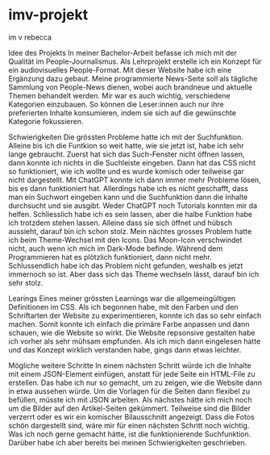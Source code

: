 # imv-projekt
 im v rebecca

 Idee des Projekts
 In meiner Bachelor-Arbeit befasse ich mich mit der Qualität im People-Journalismus. Als Lehrprojekt erstelle ich ein Konzept für ein audiovisuelles People-Format. Mit dieser Website habe ich eine Ergänzung dazu gebaut. Meine programmierte News-Seite soll als tägliche Sammlung von People-News dienen, wobei auch brandneue und aktuelle Themen behandelt werden. Mir war es auch wichtig, verschiedene Kategorien einzubauen. So können die Leser:innen auch nur ihre preferierten Inhalte konsumieren, indem sie sich auf die gewünschte Kategorie fokussieren.


 Schwierigkeiten
 Die grössten Probleme hatte ich mit der Suchfunktion. Alleine bis ich die Funtkion so weit hatte, wie sie jetzt ist, habe ich sehr lange gebraucht. Zuerst hat sich das  Such-Fenster nicht öffnen lassen, dann konnte ich nichts in die Suchleiste eingeben. Dann hat das CSS nicht so funktioniert, wie ich wollte und es wurde komisch oder teilweise gar nicht dargestellt. Mit ChatGPT konnte ich dann immer mehr Probleme lösen, bis es dann funktioniert hat. Allerdings habe ich es nicht geschafft, dass man ein Suchwort eingeben kann und die Suchfunktion dann die Inhalte durchsucht und sie ausgibt. Weder ChatGPT noch Tutorials konnten mir da helfen. Schliesslich habe ich es sein lassen, aber die halbe Funktion habe ich trotzdem stehen  lassen. Alleine dass sie sich öffnet und hübsch aussieht, darauf bin ich schon stolz. 
 Mein nächtes grosses Problem hatte ich beim Theme-Wechsel mit den Icons. Das Moon-Icon verschwindet nicht, auch wenn ich mich im Dark-Mode befinde. Während dem Programmieren hat es plötzlich funktioniert, dann nicht mehr. Schlussendlich habe ich das Problem nicht gefunden, weshalb es jetzt immernoch so ist. Aber dass sich das Theme wechseln  lässt, darauf bin ich sehr stolz.


 Learings
 Eines meiner grössten Learnings war die allgemeingültigen Definitionen im CSS. Als ich begonnen habe, mit den Farben und den Schriftarten der Website zu experimentieren, konnte ich das so sehr einfach machen. Somit konnte ich einfach die primäre Farbe anpassen und dann schauen, wie die Website so wirkt.
 Die Website repsonsive gestalten habe ich vorher als sehr mühsam empfunden. Als ich mich dann eingelesen hatte und das Konzept wirklich verstanden habe, gings dann etwas leichter. 


 Mögliche weitere Schritte
 In einem nächsten Schritt würde ich die Inhalte mit einem JSON-Element einfügen, anstatt für jede Seite ein HTML-File zu erstellen. Das habe ich nur so gemacht, um zu zeigen, wie die Website dann in etwa aussehen würde. Um die Vorlagen für die Seiten dann flexibel zu befüllen, müsste ich mit JSON arbeiten.
 Als nächstes hätte ich mich noch um die Bilder auf den Artikel-Seiten gekümmert. Teilweise sind die Bilder verzerrt oder es wir ein komischer Bilausschnitt angezeigt. Dass die Fotos schön dargestellt sind, wäre mir für einen nächsten Schritt noch wichtig.
 Was ich noch gerne gemacht hätte, ist die funktionierende Suchfunktion. Darüber habe ich aber bereits bei meinen Schwierigkeiten geschrieben.